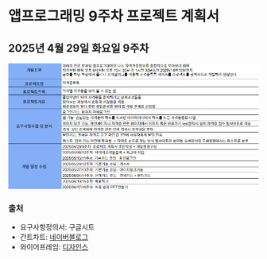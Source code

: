 # 앱프로그래밍 9주차 프로젝트 계획서


## 2025년 4월 29일 화요일 9주차 

![프로젝트계획서 초안](https://github.com/bbobbony/Images/blob/main/%ED%8F%AC%ED%8A%B8%ED%8F%B4%EB%A6%AC%EC%98%A4/%EC%8A%A4%ED%81%AC%EB%A6%B0%EC%83%B7%202025-05-13%20140545.png)


### 출처
- 요구사항정의서: 구글시트
- 간트차트: [네이버블로그](https://m.blog.naver.com/b-brandy/222109747048)
- 와이어프레임: [디자인스](https://ko.designus.design/)
